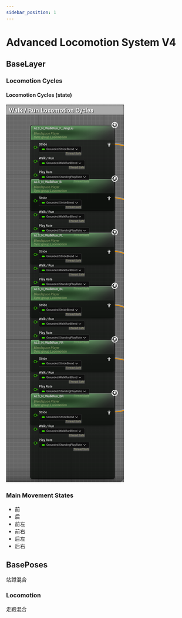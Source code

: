 ```yaml
---
sidebar_position: 1
---
```


# Advanced Locomotion System V4

## BaseLayer

### Locomotion Cycles

#### Locomotion Cycles (state)

![](alsv4/WalkRunLocomotionCycles.png)

### Main Movement States

- 前
- 后
- 前左
- 前右
- 后左
- 后右

## BasePoses
站蹲混合
### Locomotion
走跑混合
